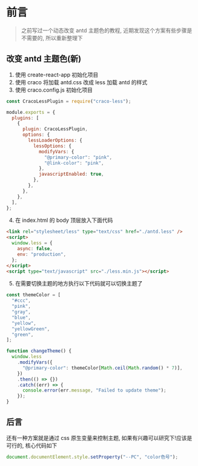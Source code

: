 # 前言

> 之前写过一个动态改变 antd 主题色的教程, 近期发现这个方案有些步骤是不需要的, 所以重新整理下

## 改变 antd 主题色(新)

1. 使用 create-react-app 初始化项目
2. 使用 craco 将加载 antd.css 改成 less 加载 antd 的样式
3. 使用 craco.config.js 初始化项目

```js
const CracoLessPlugin = require("craco-less");

module.exports = {
  plugins: [
    {
      plugin: CracoLessPlugin,
      options: {
        lessLoaderOptions: {
          lessOptions: {
            modifyVars: {
              "@primary-color": "pink",
              "@link-color": "pink",
            },
            javascriptEnabled: true,
          },
        },
      },
    },
  ],
};
```

4. 在 index.html 的 body 顶层放入下面代码

```html
<link rel="stylesheet/less" type="text/css" href="./antd.less" />
<script>
  window.less = {
    async: false,
    env: "production",
  };
</script>
<script type="text/javascript" src="./less.min.js"></script>
```

5. 在需要切换主题的地方执行以下代码就可以切换主题了

```js
const themeColor = [
  "#ccc",
  "pink",
  "gray",
  "blue",
  "yellow",
  "yellowGreen",
  "green",
];

function changeTheme() {
  window.less
    .modifyVars({
      "@primary-color": themeColor[Math.ceil(Math.random() * 7)],
    })
    .then(() => {})
    .catch((err) => {
      console.error(err.message, "Failed to update theme");
    });
}
```

## 后言

还有一种方案就是通过 css 原生变量来控制主题, 如果有兴趣可以研究下!应该是可行的, 核心代码如下

```js
document.documentElement.style.setProperty("--PC", "color色号");
```
